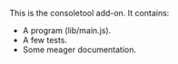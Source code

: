 This is the consoletool add-on.  It contains:

* A program (lib/main.js).
* A few tests.
* Some meager documentation.
